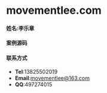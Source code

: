 # movementlee.com
#### **姓名**:李乐章
#### 案例源码
#### **联系方式**
- **Tel**:13825502019
- **Email**:movementlee@163.com
- **QQ**:497274015
